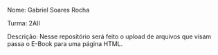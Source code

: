 Nome: Gabriel Soares Rocha

Turma: 2AII

Descrição: Nesse repositório será feito o upload de arquivos que visam passa o E-Book para uma página HTML.
